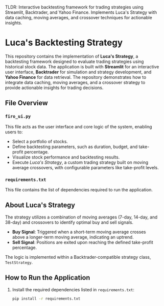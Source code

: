 TLDR: Interactive backtesting framework for trading strategies using Streamlit, Backtrader, and Yahoo Finance. Implements Luca's Strategy with data caching, moving averages, and crossover techniques for actionable insights.

# Luca's Backtesting Strategy  

This repository contains the implementation of **Luca's Strategy**, a backtesting framework designed to evaluate trading strategies using historical stock data. The application is built with **Streamlit** for an interactive user interface, **Backtrader** for simulation and strategy development, and **Yahoo Finance** for data retrieval. The repository demonstrates how to integrate data caching, moving averages, and a crossover strategy to provide actionable insights for trading decisions.  

## File Overview  

### `firo_ui.py`  
This file acts as the user interface and core logic of the system, enabling users to:  
- Select a portfolio of stocks.  
- Define backtesting parameters, such as duration, budget, and take-profit percentage.  
- Visualize stock performance and backtesting results.  
- Execute *Luca's Strategy*, a custom trading strategy built on moving average crossovers, with configurable parameters like take-profit levels.  

### `requirements.txt`  
This file contains the list of dependencies required to run the application.  

## About Luca's Strategy  

The strategy utilizes a combination of moving averages (7-day, 14-day, and 38-day) and crossovers to identify optimal buy and sell signals.  
- **Buy Signal**: Triggered when a short-term moving average crosses above a longer-term moving average, indicating an uptrend.  
- **Sell Signal**: Positions are exited upon reaching the defined take-profit percentage.  

The logic is implemented within a Backtrader-compatible strategy class, `TestStrategy`.  

## How to Run the Application  

1. Install the required dependencies listed in `requirements.txt`:  
   ```bash
   pip install -r requirements.txt
